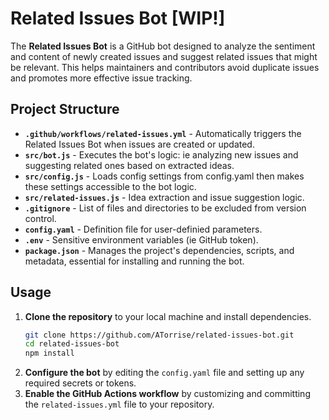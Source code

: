 # Related Issues Bot [WIP!]

The **Related Issues Bot** is a GitHub bot designed to analyze the sentiment and content of newly created issues and suggest related issues that might be relevant. This helps maintainers and contributors avoid duplicate issues and promotes more effective issue tracking.

## Project Structure

- **`.github/workflows/related-issues.yml`** - Automatically triggers the Related Issues Bot when issues are created or updated.
- **`src/bot.js`** - Executes the bot's logic: ie analyzing new issues and suggesting related ones based on extracted ideas.
- **`src/config.js`** - Loads config settings from config.yaml then makes these settings accessible to the bot logic.
- **`src/related-issues.js`** - Idea extraction and issue suggestion logic.
- **`.gitignore`** - List of files and directories to be excluded from version control.
- **`config.yaml`** - Definition file for user-definied parameters.
- **`.env`** - Sensitive environment variables (ie GitHub token).
- **`package.json`** - Manages the project's dependencies, scripts, and metadata, essential for installing and running the bot.

## Usage

1. **Clone the repository** to your local machine and install dependencies.
   ```bash
   git clone https://github.com/ATorrise/related-issues-bot.git
   cd related-issues-bot
   npm install
   ```
2. **Configure the bot** by editing the `config.yaml` file and setting up any required secrets or tokens.
3. **Enable the GitHub Actions workflow** by customizing and committing the `related-issues.yml` file to your repository.

